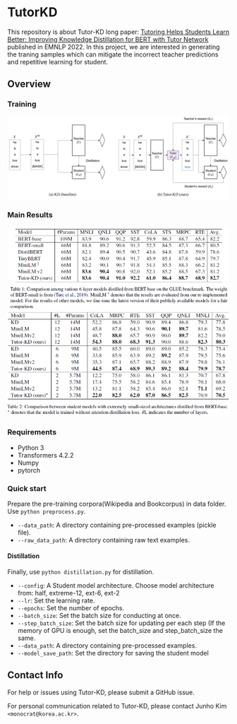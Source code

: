 # TutorKD

This repository is about Tutor-KD long paper: [Tutoring Helps Students Learn Better: Improving Knowledge Distillation for BERT with Tutor Network](https://preview.aclanthology.org/emnlp-22-ingestion/2022.emnlp-main.498/) published in EMNLP 2022. In this project, we are interested in generating the traning samples which can mitigate the incorrect teacher predictions and repetitive learning for student.

## Overview
### Training
<img src="./figure/tutor-kd.png" width="650"/>

### Main Results
<img src="./figure/results.PNG" width="750"/>
<img src="./figure/results_extreme.PNG" width="750"/>

### Requirements
 - Python 3
 - Transformers 4.2.2
 - Numpy 
 - pytorch

### Quick start
Prepare the pre-training corpora(Wikipedia and Bookcorpus) in data folder. Use ```python preprocess.py```.

 - ```--data_path```: A directory containing pre-processed examples (pickle file).
 - ```--raw_data_path```: A directory containing raw text examples.

#### Distillation
Finally, use ```python distillation.py``` for distillation.

 - ```--config```: A Student model architecture. Choose model architecture from: half, extreme-12, ext-6, ext-2
 - ```--lr```: Set the learning rate.
 - ```--epochs```: Set the number of epochs. 
 - ```--batch_size```: Set the batch size for conducting at once. 
 - ```--step_batch_size```: Set the batch size for updating per each step (If the memory of GPU is enough, set the batch_size and step_batch_size the same.
 - ```--data_path```: A directory containing pre-processed examples.
 - ```--model_save_path```: Set the directory for saving the student model


## Contact Info 
For help or issues using Tutor-KD, please submit a GitHub issue. 

For personal communication related to Tutor-KD, please contact Junho Kim ```<monocrat@korea.ac.kr>```.
